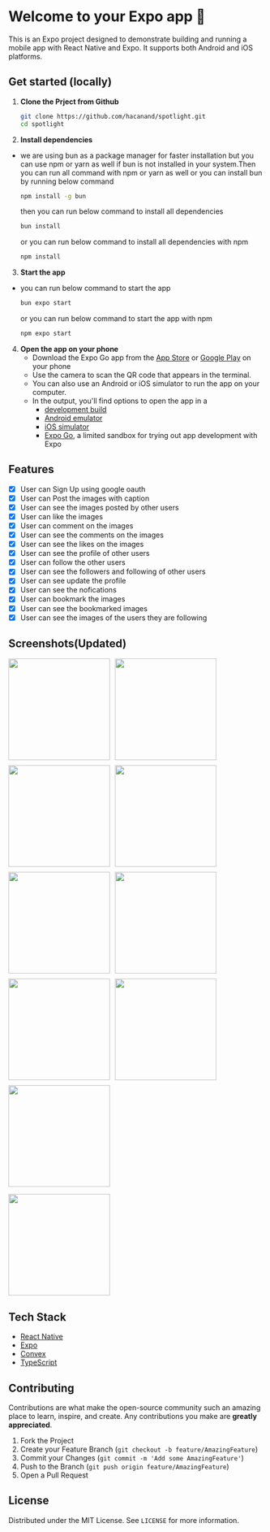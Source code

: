 # Welcome to your Expo app 👋

This is an Expo project designed to demonstrate building and running a mobile app with React Native and Expo. It supports both Android and iOS platforms.

## Get started (locally)

1. **Clone the Prject from Github**

   ```sh
   git clone https://github.com/hacanand/spotlight.git
   cd spotlight
   ```

2. **Install dependencies**
- we are using bun as a package manager for faster installation
  but you can use npm or yarn as well if bun is not installed in your system.Then you can run all command with npm or yarn as well or you can install bun by running below command
   ```sh
   npm install -g bun
   ```
   then you can run below command to install all dependencies
   ```sh
   bun install  
   ```
   or you can run below command to install all dependencies with npm
   ```sh
   npm install
   ```
3. **Start the app**
- you can run below command to start the app
   ```sh
   bun expo start
   ```
   or you can run below command to start the app with npm
   ```sh 
   npm expo start
   ```
4. **Open the app on your phone**
   - Download the Expo Go app from the [App Store](https://apps.apple.com/app/apple-store/id982107779) or [Google Play](https://play.google.com/store/apps/details?id=host.exp.exponent) on your phone
   - Use the camera to scan the QR code that appears in the terminal.
   - You can also use an Android or iOS simulator to run the app on your computer.
   - In the output, you'll find options to open the app in a 
       - [development build](https://docs.expo.dev/develop/development-builds/introduction/)
       - [Android emulator](https://docs.expo.dev/workflow/android-studio-emulator/)
       - [iOS simulator](https://docs.expo.dev/workflow/ios-simulator/)
       - [Expo Go](https://expo.dev/go), a limited sandbox for trying out app development with Expo

## Features
- [x] User can Sign Up using google oauth
- [x] User can Post the images with caption
- [x] User can see the images posted by other users
- [x] User can like the images
- [x] User can comment on the images
- [x] User can see the comments on the images
- [x] User can see the likes on the images
- [x] User can see the profile of other users
- [x] User can follow the other users
- [x] User can see the followers and following of other users
- [x] User can see update the profile
- [x] User can see the nofications
- [x] User can bookmark the images
- [x] User can see the bookmarked images
- [x] User can see the images of the users they are following

## Screenshots(Updated)
<p float="left" style="display:flex;flex-wrap:wrap; gap:10px;">
<img src="assets/screenshots/Screenshot_2025-03-21-11-46-38-45_f73b71075b1de7323614b647fe394240.jpg" width="200"/>
<img src="assets/screenshots/Screenshot_2025-03-21-12-33-21-60_95733e4f24b8b00eae762722f6023135.jpg" width="200"/>
<img src="assets/screenshots/Screenshot_2025-03-21-12-05-58-53_f73b71075b1de7323614b647fe394240.jpg" width="200"/>
<img src="assets/screenshots/Screenshot_2025-03-21-12-08-18-48_f73b71075b1de7323614b647fe394240.jpg" width="200"/>
<img src="assets/screenshots/Screenshot_2025-03-21-12-03-48-55_f73b71075b1de7323614b647fe394240.jpg" width="200"/>
<img src="assets/screenshots/Screenshot_2025-03-21-12-03-54-87_f73b71075b1de7323614b647fe394240.jpg" width="200"/>
<img src="assets/screenshots/Screenshot_2025-03-21-12-05-19-44_f73b71075b1de7323614b647fe394240.jpg" width="200"/>
<img src="assets/screenshots/Screenshot_2025-03-21-12-05-27-08_f73b71075b1de7323614b647fe394240.jpg" width="200"/>
<img src="assets/screenshots/Screenshot_2025-03-21-12-08-29-94_f73b71075b1de7323614b647fe394240.jpg" width="200"/>
</p>
<img src="assets/screenshots/Screenshot_2025-03-21-12-08-34-27_f73b71075b1de7323614b647fe394240.jpg" width="200"/>
</p>

## Tech Stack
- [React Native](https://reactnative.dev/)
- [Expo](https://expo.dev/)
- [Convex](https://www.convex.dev/)
- [TypeScript](https://www.typescriptlang.org/)

## Contributing
Contributions are what make the open-source community such an amazing place to learn, inspire, and create. Any contributions you make are **greatly appreciated**.

1. Fork the Project
2. Create your Feature Branch (`git checkout -b feature/AmazingFeature`)
3. Commit your Changes (`git commit -m 'Add some AmazingFeature'`)
4. Push to the Branch (`git push origin feature/AmazingFeature`)
5. Open a Pull Request

## License
Distributed under the MIT License. See `LICENSE` for more information.
